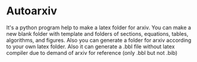 # Autoarxiv
It's a python program help to make a latex folder for arxiv. You can make a new blank folder with template and folders of sections, equations, tables, algorithms, and figures. Also you can generate a folder for arxiv according to your own latex folder. Also it can generate a .bbl file without latex compiler due to demand of arxiv for reference (only .bbl but not .bib)
